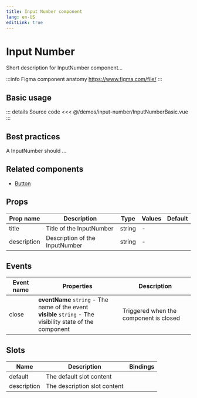 ```yaml
---
title: Input Number component
lang: en-US
editLink: true
---
```


# Input Number

Short description for InputNumber component...

:::info Figma component anatomy
https://www.figma.com/file/
:::

## Basic usage

<InputNumberBasic />

::: details Source code
<<< @/demos/input-number/InputNumberBasic.vue
:::

## Best practices

A InputNumber should ...

## Related components

- [Button](/components/button/button.doc)

## Props

| Prop name   | Description                    | Type   | Values | Default |
| ----------- | ------------------------------ | ------ | ------ | ------- |
| title       | Title of the InputNumber       | string | -      |         |
| description | Description of the InputNumber | string | -      |         |

## Events

| Event name | Properties                                                                                                      | Description                            |
| ---------- | --------------------------------------------------------------------------------------------------------------- | -------------------------------------- |
| close      | **eventName** `string` - The name of the event<br/>**visible** `string` - The visibility state of the component | Triggered when the component is closed |

## Slots

| Name        | Description                  | Bindings |
| ----------- | ---------------------------- | -------- |
| default     | The default slot content     |          |
| description | The description slot content |          |
